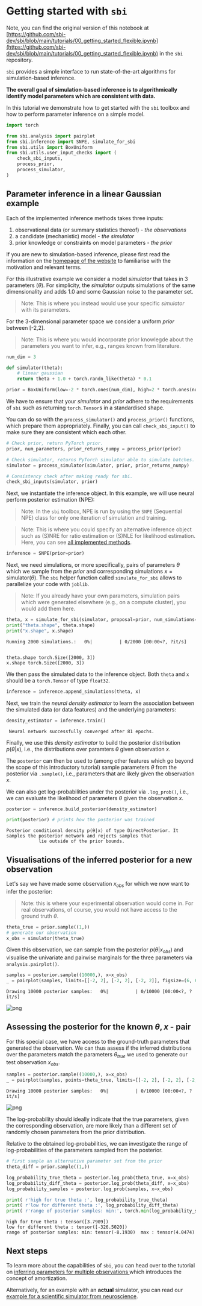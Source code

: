 # Getting started with `sbi`

Note, you can find the original version of this notebook at [https://github.com/sbi-dev/sbi/blob/main/tutorials/00_getting_started_flexible.ipynb](https://github.com/sbi-dev/sbi/blob/main/tutorials/00_getting_started_flexible.ipynb) in the `sbi` repository.

`sbi` provides a simple interface to run state-of-the-art algorithms for simulation-based inference.

**The overall goal of simulation-based inference is to algorithmically identify model parameters which are consistent with data.**

In this tutorial we demonstrate how to get started with the `sbi` toolbox and how to perform parameter inference on a simple model.


```python
import torch

from sbi.analysis import pairplot
from sbi.inference import SNPE, simulate_for_sbi
from sbi.utils import BoxUniform
from sbi.utils.user_input_checks import (
    check_sbi_inputs,
    process_prior,
    process_simulator,
)
```

## Parameter inference in a linear Gaussian example



Each of the implemented inference methods takes three inputs:  
1. observational data (or summary statistics thereof) - _the observations_  
2. a candidate (mechanistic) model - _the simulator_  
3. prior knowledge or constraints on model parameters - _the prior_

If you are new to simulation-based inference, please first read the information on the [homepage of the website](https://sbi-dev.github.io/sbi/) to familiarise with the motivation and relevant terms.

For this illustrative example we consider a model _simulator_ that takes in 3 parameters ($\theta$). For simplicity, the _simulator_ outputs simulations of the same dimensionality and adds 1.0 and some Gaussian noise to the parameter set. 

> Note: This is where you instead would use your specific  _simulator_ with its parameters.

For the 3-dimensional parameter space we consider a uniform _prior_ between [-2,2].

> Note: This is where you would incorporate prior knowlegde about the parameters you want to infer, e.g., ranges known from literature. 


```python
num_dim = 3

def simulator(theta):
    # linear gaussian
    return theta + 1.0 + torch.randn_like(theta) * 0.1

prior = BoxUniform(low=-2 * torch.ones(num_dim), high=2 * torch.ones(num_dim))
```

We have to ensure that your _simulator_ and _prior_ adhere to the requirements of `sbi` such as returning `torch.Tensor`s in a standardised shape. 

You can do so with the `process_simulator()` and `process_prior()` functions, which prepare them appropriately. Finally, you can call `check_sbi_input()` to make sure they are consistent which each other.


```python
# Check prior, return PyTorch prior.
prior, num_parameters, prior_returns_numpy = process_prior(prior)

# Check simulator, returns PyTorch simulator able to simulate batches.
simulator = process_simulator(simulator, prior, prior_returns_numpy)

# Consistency check after making ready for sbi.
check_sbi_inputs(simulator, prior)
```

Next, we instantiate the inference object. In this example, we will use neural perform posterior estimation (NPE):

> Note: In the `sbi` toolbox, NPE is run by using the `SNPE` (Sequential NPE) class for only one iteration of simulation and training. 

> Note: This is where you could specify an alternative inference object such as (S)NRE for ratio estimation or (S)NLE for likelihood estimation. Here, you can see [all implemented methods](https://sbi-dev.github.io/sbi/tutorial/16_implemented_methods/).


```python
inference = SNPE(prior=prior)
```

Next, we need simulations, or more specifically, pairs of parameters $\theta$ which we sample from the _prior_ and corresponding simulations $x = \mathrm{simulator} (\theta)$. The `sbi` helper function called `simulate_for_sbi` allows to parallelize your code with `joblib`.

 > Note: If you already have your own parameters, simulation pairs which were generated elsewhere (e.g., on a compute cluster), you would add them here.  



```python
theta, x = simulate_for_sbi(simulator, proposal=prior, num_simulations=2000)
print("theta.shape", theta.shape)
print("x.shape", x.shape)
```


    Running 2000 simulations.:   0%|          | 0/2000 [00:00<?, ?it/s]


    theta.shape torch.Size([2000, 3])
    x.shape torch.Size([2000, 3])


We then pass the simulated data to the inference object. Both `theta` and `x` should be a `torch.Tensor` of type `float32`.


```python
inference = inference.append_simulations(theta, x)
```

Next, we train the _neural density estimator_ to learn the association between the simulated data (or data features) and the underlying parameters:


```python
density_estimator = inference.train()
```

     Neural network successfully converged after 81 epochs.

Finally, we use this _density estimator_ to build the posterior distribution $p(\theta|x)$, i.e., the distributions over paramters $\theta$ given observation $x$. 

The `posterior` can then be used to (among other features which go beyond the scope of this introductory tutorial) sample parameters $\theta$ from the posterior via `.sample()`, i.e., parameters that are likely given the observation $x$. 

We can also get log-probabilities under the posterior via `.log_prob()`, i.e., we can evaluate the likelihood of parameters $\theta$ given the observation $x$. 


```python
posterior = inference.build_posterior(density_estimator)

print(posterior) # prints how the posterior was trained
```

    Posterior conditional density p(θ|x) of type DirectPosterior. It samples the posterior network and rejects samples that
                lie outside of the prior bounds.


## Visualisations of the inferred posterior for a new observation

Let's say we have made some observation $x_{obs}$ for which we now want to infer the posterior:

> Note: this is where your experimental observation would come in. For real observations, of course, you would not have access to the ground truth $\theta$. 


```python
theta_true = prior.sample((1,))
# generate our observation
x_obs = simulator(theta_true)
```

 Given this observation, we can sample from the posterior $p(\theta|x_{obs})$ and visualise the univariate and pairwise marginals for the three parameters via `analysis.pairplot()`.


```python
samples = posterior.sample((10000,), x=x_obs)
_ = pairplot(samples, limits=[[-2, 2], [-2, 2], [-2, 2]], figsize=(6, 6),labels=[r"$\theta_1$", r"$\theta_2$", r"$\theta_3$"])
```


    Drawing 10000 posterior samples:   0%|          | 0/10000 [00:00<?, ?it/s]



    
![png](00_getting_started_flexible_files/00_getting_started_flexible_25_1.png)
    


## Assessing the posterior for the known $\theta, x$ - pair 

For this special case, we have access to the ground-truth parameters that generated the observation. We can thus assess if the inferred distributions over the parameters match the parameters $\theta_{true}$ we used to generate our test observation $x_{obs}$.


```python
samples = posterior.sample((10000,), x=x_obs)
_ = pairplot(samples, points=theta_true, limits=[[-2, 2], [-2, 2], [-2, 2]], figsize=(6, 6), labels=[r"$\theta_1$", r"$\theta_2$", r"$\theta_3$"])
```


    Drawing 10000 posterior samples:   0%|          | 0/10000 [00:00<?, ?it/s]



    
![png](00_getting_started_flexible_files/00_getting_started_flexible_28_1.png)
    


The log-probability should ideally indicate that the true parameters, given the corresponding observation, are more likely than a different set of randomly chosen parameters from the prior distribution. 

Relative to the obtained log-probabilities, we can investigate the range of log-probabilities of the parameters sampled from the posterior.


```python
# first sample an alternative parameter set from the prior
theta_diff = prior.sample((1,))
```


```python
log_probability_true_theta = posterior.log_prob(theta_true, x=x_obs)
log_probability_diff_theta = posterior.log_prob(theta_diff, x=x_obs)
log_probability_samples = posterior.log_prob(samples, x=x_obs)

print( r'high for true theta :', log_probability_true_theta)
print( r'low for different theta :', log_probability_diff_theta)
print( r'range of posterior samples: min:', torch.min(log_probability_samples),' max :', torch.max(log_probability_samples))

```

    high for true theta : tensor([3.7909])
    low for different theta : tensor([-326.5020])
    range of posterior samples: min: tensor(-8.1930)  max : tensor(4.0474)


## Next steps

To learn more about the capabilities of `sbi`, you can head over to the tutorial on [inferring parameters for multiple observations ](https://sbi-dev.github.io/sbi/tutorial/01_gaussian_amortized/) which introduces the concept of amortization. 

Alternatively, for an example with an __actual__ simulator, you can read our [example for a scientific simulator from neuroscience](https://sbi-dev.github.io/sbi/examples/00_HH_simulator/).
